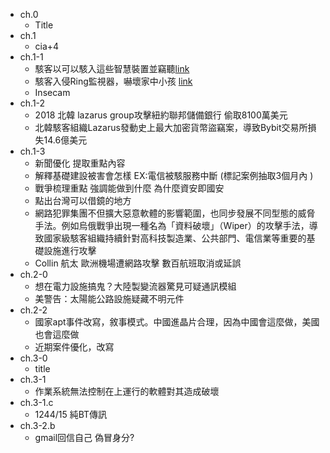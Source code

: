 
- ch.0
    - Title
- ch.1 
    - cia+4
- ch.1-1 
    - 駭客以可以駭入這些智慧裝置並竊聽[link](https://www.cnet.com/tech/mobile/these-kids-smartwatches-have-security-problems-as-simple-as-1-2-3/)
    - 駭客入侵Ring監視器，嚇壞家中小孩 [link](https://www.ithome.com.tw/news/134826)
    - Insecam 
- ch.1-2
    - 2018 北韓 lazarus group攻擊紐約聯邦儲備銀行 偷取8100萬美元
    - 北韓駭客組織Lazarus發動史上最大加密貨幣盜竊案，導致Bybit交易所損失14.6億美元
- ch.1-3
    - 新聞優化 提取重點內容
    - 解釋基礎建設被害會怎樣 EX:電信被駭服務中斷 (標記案例抽取3個月內 )
    - 戰爭梳理重點 強調能做到什麼 為什麼資安即國安
    - 點出台灣可以借鏡的地方
    - 網路犯罪集團不但擴大惡意軟體的影響範圍，也同步發展不同型態的威脅手法。例如烏俄戰爭出現一種名為「資料破壞」（Wiper）的攻擊手法，導致國家級駭客組織持續針對高科技製造業、公共部門、電信業等重要的基礎設施進行攻擊
    - Collin 航太 歐洲機場遭網路攻擊 數百航班取消或延誤
- ch.2-0
    - 想在電力設施搞鬼？大陸製變流器驚見可疑通訊模組
    - 美警告：太陽能公路設施疑藏不明元件
- ch.2-2
    - 國家apt事件改寫，敘事模式。中國進晶片合理，因為中國會這麼做，美國也會這麼做
    - 近期案件優化，改寫
- ch.3-0
    - title
- ch.3-1
    - 作業系統無法控制在上運行的軟體對其造成破壞
- ch.3-1.c
    - 1244/15 純BT傳訊
- ch.3-2.b
    - gmail回信自己 偽冒身分?